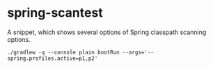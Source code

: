 # spring-scantest

A snippet, which shows several options of Spring classpath scanning options.

```
./gradlew -q --console plain bootRun --args='--spring.profiles.active=p1,p2'
```